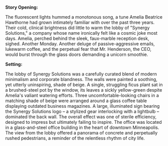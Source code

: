 **Story Opening:**

The fluorescent lights hummed a monotonous song, a tune Amelia Beatrice Hawthorne had grown intimately familiar with over the past three years. Their cold, clinical brightness did little to warm the lobby of "Synergy Solutions," a company whose name ironically felt like a cosmic joke most days. Amelia, perched behind the sleek, faux-marble reception desk, sighed. Another Monday. Another deluge of passive-aggressive emails, lukewarm coffee, and the perpetual fear that Mr. Henderson, the CEO, would burst through the glass doors demanding a unicorn smoothie.

**Setting:**

The lobby of Synergy Solutions was a carefully curated blend of modern minimalism and corporate blandness. The walls were painted a soothing, yet utterly uninspiring, shade of beige. A single, struggling ficus plant sat in a brushed-steel pot by the window, its leaves a sickly yellow-green despite Amelia's valiant watering efforts. Three uncomfortable-looking chairs in a matching shade of beige were arranged around a glass coffee table displaying outdated business magazines. A large, illuminated sign bearing the Synergy Solutions logo – a stylized gear interlocking with a lightbulb – dominated the back wall. The overall effect was one of sterile efficiency, designed to impress but ultimately failing to inspire. The office was located in a glass-and-steel office building in the heart of downtown Minneapolis. The view from the lobby offered a panorama of concrete and perpetually rushed pedestrians, a reminder of the relentless rhythm of city life.
